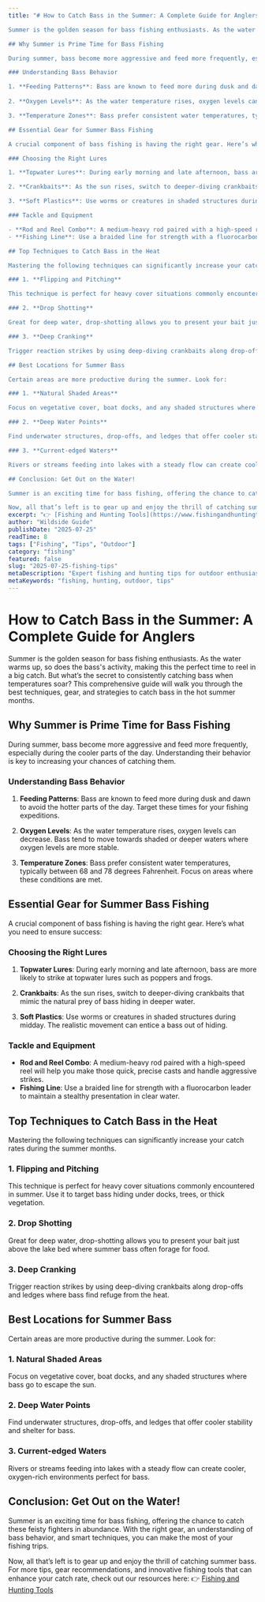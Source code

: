 ```yaml
---
title: "# How to Catch Bass in the Summer: A Complete Guide for Anglers

Summer is the golden season for bass fishing enthusiasts. As the water warms up, so does the bass's activity, making this the perfect time to reel in a big catch. But what’s the secret to consistently catching bass when temperatures soar? This comprehensive guide will walk you through the best techniques, gear, and strategies to catch bass in the hot summer months.

## Why Summer is Prime Time for Bass Fishing

During summer, bass become more aggressive and feed more frequently, especially during the cooler parts of the day. Understanding their behavior is key to increasing your chances of catching them.

### Understanding Bass Behavior

1. **Feeding Patterns**: Bass are known to feed more during dusk and dawn to avoid the hotter parts of the day. Target these times for your fishing expeditions.
   
2. **Oxygen Levels**: As the water temperature rises, oxygen levels can decrease. Bass tend to move towards shaded or deeper waters where oxygen levels are more stable.

3. **Temperature Zones**: Bass prefer consistent water temperatures, typically between 68 and 78 degrees Fahrenheit. Focus on areas where these conditions are met.

## Essential Gear for Summer Bass Fishing

A crucial component of bass fishing is having the right gear. Here’s what you need to ensure success:

### Choosing the Right Lures

1. **Topwater Lures**: During early morning and late afternoon, bass are more likely to strike at topwater lures such as poppers and frogs.

2. **Crankbaits**: As the sun rises, switch to deeper-diving crankbaits that mimic the natural prey of bass hiding in deeper water.

3. **Soft Plastics**: Use worms or creatures in shaded structures during midday. The realistic movement can entice a bass out of hiding.

### Tackle and Equipment

- **Rod and Reel Combo**: A medium-heavy rod paired with a high-speed reel will help you make those quick, precise casts and handle aggressive strikes.
- **Fishing Line**: Use a braided line for strength with a fluorocarbon leader to maintain a stealthy presentation in clear water.

## Top Techniques to Catch Bass in the Heat

Mastering the following techniques can significantly increase your catch rates during the summer months.

### 1. **Flipping and Pitching**

This technique is perfect for heavy cover situations commonly encountered in summer. Use it to target bass hiding under docks, trees, or thick vegetation.

### 2. **Drop Shotting**

Great for deep water, drop-shotting allows you to present your bait just above the lake bed where summer bass often forage for food.

### 3. **Deep Cranking**

Trigger reaction strikes by using deep-diving crankbaits along drop-offs and ledges where bass find refuge from the heat.

## Best Locations for Summer Bass

Certain areas are more productive during the summer. Look for:

### 1. **Natural Shaded Areas**

Focus on vegetative cover, boat docks, and any shaded structures where bass go to escape the sun.

### 2. **Deep Water Points**

Find underwater structures, drop-offs, and ledges that offer cooler stability and shelter for bass.

### 3. **Current-edged Waters**

Rivers or streams feeding into lakes with a steady flow can create cooler, oxygen-rich environments perfect for bass.

## Conclusion: Get Out on the Water!

Summer is an exciting time for bass fishing, offering the chance to catch these feisty fighters in abundance. With the right gear, an understanding of bass behavior, and smart techniques, you can make the most of your fishing trips.

Now, all that’s left is to gear up and enjoy the thrill of catching summer bass. For more tips, gear recommendations, and innovative fishing tools that can enhance your catch rate, check out our resources here: 👉 [Fishing and Hunting Tools](https://www.fishingandhuntingtips.com/tools)"
excerpt: "👉 [Fishing and Hunting Tools](https://www.fishingandhuntingtips.com/tools)"
author: "Wildside Guide"
publishDate: "2025-07-25"
readTime: 8
tags: ["Fishing", "Tips", "Outdoor"]
category: "fishing"
featured: false
slug: "2025-07-25-fishing-tips"
metaDescription: "Expert fishing and hunting tips for outdoor enthusiasts"
metaKeywords: "fishing, hunting, outdoor, tips"
---
```

# How to Catch Bass in the Summer: A Complete Guide for Anglers

Summer is the golden season for bass fishing enthusiasts. As the water warms up, so does the bass's activity, making this the perfect time to reel in a big catch. But what’s the secret to consistently catching bass when temperatures soar? This comprehensive guide will walk you through the best techniques, gear, and strategies to catch bass in the hot summer months.

## Why Summer is Prime Time for Bass Fishing

During summer, bass become more aggressive and feed more frequently, especially during the cooler parts of the day. Understanding their behavior is key to increasing your chances of catching them.

### Understanding Bass Behavior

1. **Feeding Patterns**: Bass are known to feed more during dusk and dawn to avoid the hotter parts of the day. Target these times for your fishing expeditions.
   
2. **Oxygen Levels**: As the water temperature rises, oxygen levels can decrease. Bass tend to move towards shaded or deeper waters where oxygen levels are more stable.

3. **Temperature Zones**: Bass prefer consistent water temperatures, typically between 68 and 78 degrees Fahrenheit. Focus on areas where these conditions are met.

## Essential Gear for Summer Bass Fishing

A crucial component of bass fishing is having the right gear. Here’s what you need to ensure success:

### Choosing the Right Lures

1. **Topwater Lures**: During early morning and late afternoon, bass are more likely to strike at topwater lures such as poppers and frogs.

2. **Crankbaits**: As the sun rises, switch to deeper-diving crankbaits that mimic the natural prey of bass hiding in deeper water.

3. **Soft Plastics**: Use worms or creatures in shaded structures during midday. The realistic movement can entice a bass out of hiding.

### Tackle and Equipment

- **Rod and Reel Combo**: A medium-heavy rod paired with a high-speed reel will help you make those quick, precise casts and handle aggressive strikes.
- **Fishing Line**: Use a braided line for strength with a fluorocarbon leader to maintain a stealthy presentation in clear water.

## Top Techniques to Catch Bass in the Heat

Mastering the following techniques can significantly increase your catch rates during the summer months.

### 1. **Flipping and Pitching**

This technique is perfect for heavy cover situations commonly encountered in summer. Use it to target bass hiding under docks, trees, or thick vegetation.

### 2. **Drop Shotting**

Great for deep water, drop-shotting allows you to present your bait just above the lake bed where summer bass often forage for food.

### 3. **Deep Cranking**

Trigger reaction strikes by using deep-diving crankbaits along drop-offs and ledges where bass find refuge from the heat.

## Best Locations for Summer Bass

Certain areas are more productive during the summer. Look for:

### 1. **Natural Shaded Areas**

Focus on vegetative cover, boat docks, and any shaded structures where bass go to escape the sun.

### 2. **Deep Water Points**

Find underwater structures, drop-offs, and ledges that offer cooler stability and shelter for bass.

### 3. **Current-edged Waters**

Rivers or streams feeding into lakes with a steady flow can create cooler, oxygen-rich environments perfect for bass.

## Conclusion: Get Out on the Water!

Summer is an exciting time for bass fishing, offering the chance to catch these feisty fighters in abundance. With the right gear, an understanding of bass behavior, and smart techniques, you can make the most of your fishing trips.

Now, all that’s left is to gear up and enjoy the thrill of catching summer bass. For more tips, gear recommendations, and innovative fishing tools that can enhance your catch rate, check out our resources here: 👉 [Fishing and Hunting Tools](https://www.fishingandhuntingtips.com/tools)